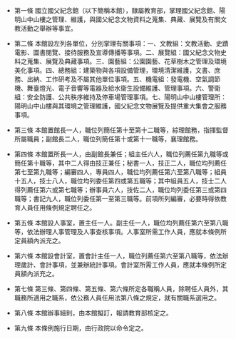 * 第一條 國立國父紀念館（以下簡稱本館），隸屬教育部，掌理國父紀念館、陽明山中山樓之管理、維護，與國父紀念文物資料之蒐集、典藏、展覽及有關文教活動之舉辦等事宜。

* 第二條 本館設左列各單位，分別掌理有關事項：一、文教組：文教活動、史蹟電影、圖書閱覽、接待服務及宣導傳播等事項。二、展覽組：國父紀念文物史料之蒐集、展覽及典藏事項。三、園藝組：公園園藝、花草樹木之管理及環境美化事項。四、總務組：建築物與各項設備管理，環境清潔維護，文書、庶務、出納、工作研考及不屬其他單位事項。五、機電組：發電機、空氣調節機、舞臺燈光、電子音響等電器及給水衛生設備維護、管理事項。六、警衛組：安全防護、公共秩序維持及停車場管理事項。七、陽明山中山樓管理所：陽明山中山樓與其環境之管理維護，國父紀念文物展覽及提供重大集會之服務事項。

* 第三條 本館置館長一人，職位列簡任第十至第十二職等，綜理館務，指揮監督所屬職員；副館長二人，職位列簡任第十或第十一職等，襄理館務。

* 第四條 本館置所長一人，由副館長兼任；組主任六人，職位列薦任第九職等或簡任第十職等，其中二人得由技正兼任；秘書一人，技正二人，職位均列薦任第七至第九職等；編審四人，專員四人，職位均列薦任第六至第八職等；組員十五人，技士八人，職位均列委任第四或第五職等；其中組員五人，技士二人得列薦任第六或第七職等；辦事員六人，技佐二人，職位均列委任第三或第四職等；書記九人，職位列委任第一至第三職等。前項所列編審，必要時得依教育人員任用條例規定聘任之。

* 第五條 本館設人事室，置主任一人。副主任一人，職位均列薦任第六至第八職等，依法辦理人事管理及人事查核事項。人事室所需工作人員，應就本條例所定員額內派充之。

* 第六條 本館設會計室，置會計主任一人，職位列薦任第六至第八職等，依法辦理歲計、會計事項，並兼辦統計事項。會計室所需工作人員，應就本條例所定員額內派充之。

* 第七條 第三條、第四條、第五條、第六條所定各職稱人員，除聘任人員外，其職務所適用之職系，依公務人員任用法第八條之規定，就有關職系選用之。

* 第八條 本館辦事細則，由本館擬訂，報請教育部核定之。

* 第九條 本條例施行日期，由行政院以命令定之。

